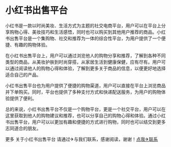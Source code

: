 # 小红书出售平台

小红书是一款以时尚美妆、生活方式为主题的社交电商平台，用户可以在平台上分享购物心得、美妆技巧和生活感悟，同时也可以购买到其他用户推荐的商品。小红书出售平台是一个集购物、社交和推荐为一体的综合性平台，为用户提供了一个便捷、有趣的购物体验。

在小红书出售平台上，用户可以通过浏览他人的购物分享和推荐，了解到各种不同类型的商品，从美妆护肤到时尚穿搭，从家居生活到健康保健，应有尽有。用户可以通过阅读他人的购物心得和体验，了解到更多关于商品的信息，以便更好地选择适合自己的产品。

小红书出售平台也为用户提供了便捷的购物渠道，用户可以直接在平台上浏览商品并下单购买。同时，平台也提供了多种支付方式和快递配送服务，为用户的购物体验提供了便利。

总的来说，小红书出售平台不仅是一个购物平台，更是一个社交平台，用户可以在这里获取到他人的购物建议和推荐，也可以分享自己的购物心得和体验。通过小红书出售平台，用户可以以更加有趣和便捷的方式进行购物，同时也可以结交到更多志同道合的朋友。

更多 关于小红书出售平台 请通过✈与我们联系，感谢阅读，谢谢！[点我✈联系](https://c.k02.cc)